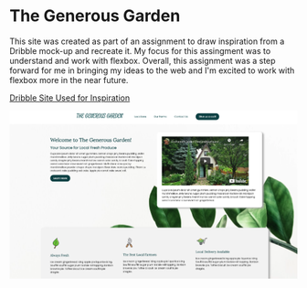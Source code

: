 # The Generous Garden

This site was created as part of an assignment to draw inspiration from a Dribble mock-up and recreate it. My focus for this assingment was to understand and work with flexbox. Overall, this assignment was a step forward for me in bringing my ideas to the web and I'm excited to work with flexbox more in the near future.

[Dribble Site Used for Inspiration](https://dribbble.com/shots/15695214--Atmental-Coaching-Landing-Page)

![Screenshot of the site](images/screenshot.png)